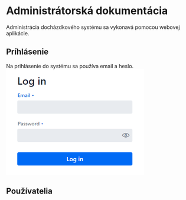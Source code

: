 # Administrátorská dokumentácia
Administrácia docházdkového systému sa vykonavá pomocou webovej aplikácie.
## Príhlásenie
Na prihlásenie do systému sa používa email a heslo.
![Prihlasovací formulár](/login.png)
## Používatelia
